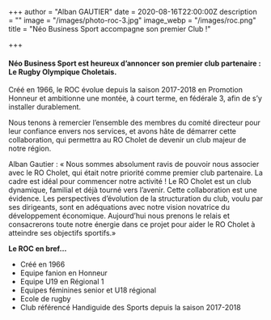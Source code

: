 +++
author = "Alban GAUTIER"
date = 2020-08-16T22:00:00Z
description = ""
image = "/images/photo-roc-3.jpg"
image_webp = "/images/roc.png"
title = "Néo Business Sport accompagne son premier Club !"

+++
#### Néo Business Sport est heureux d’annoncer son premier club partenaire : Le Rugby Olympique Choletais.

Créé en 1966, le ROC évolue depuis la saison 2017-2018 en Promotion Honneur et ambitionne une montée, à court terme, en fédérale 3, afin de s’y installer durablement.

Nous tenons à remercier l’ensemble des membres du comité directeur pour leur confiance envers nos services, et avons hâte de démarrer cette collaboration, qui permettra au RO Cholet de devenir un club majeur de notre région.

Alban Gautier : « Nous sommes absolument ravis de pouvoir nous associer avec le RO Cholet, qui était notre priorité comme premier club partenaire. La cadre est idéal pour commencer notre activité ! Le RO Cholet est un club dynamique, familial et déjà tourné vers l’avenir. Cette collaboration est une évidence. Les perspectives d’évolution de la structuration du club, voulu par ses dirigeants, sont en adéquations avec notre vision novatrice du développement économique. Aujourd’hui nous prenons le relais et consacrerons toute notre énergie dans ce projet pour aider le RO Cholet à atteindre ses objectifs sportifs.»

**Le ROC en bref…**

* Créé en 1966
* Equipe fanion en Honneur
* Equipe U19 en Régional 1
* Equipes féminines senior et U18 régional
* Ecole de rugby
* Club référencé Handiguide des Sports depuis la saison 2017-2018